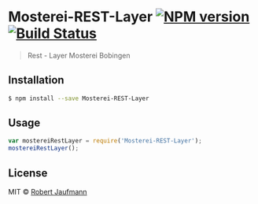 # Mosterei-REST-Layer [![NPM version](https://badge.fury.io/js/Mosterei-REST-Layer.svg)](https://npmjs.org/package/Mosterei-REST-Layer) [![Build Status](https://travis-ci.org/rjaufmann/Mosterei-REST-Layer.svg?branch=master)](https://travis-ci.org/rjaufmann/Mosterei-REST-Layer)

> Rest - Layer Mosterei Bobingen

## Installation

```sh
$ npm install --save Mosterei-REST-Layer
```

## Usage

```js
var mostereiRestLayer = require('Mosterei-REST-Layer');
mostereiRestLayer();
```

## License

MIT © [Robert Jaufmann](http://www.gartenbauverein-bobingen.de)
